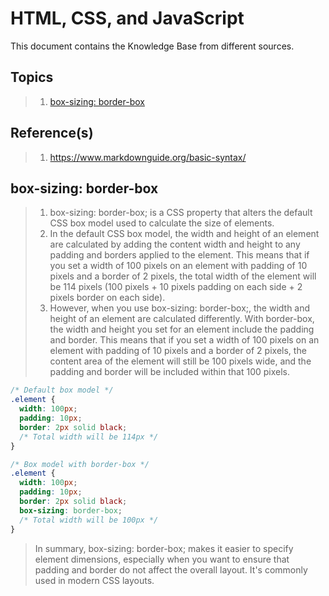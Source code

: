 # HTML, CSS, and JavaScript

This document contains the Knowledge Base from different sources.

## Topics

> 1. [box-sizing: border-box](#box-sizing-border-box)

## Reference(s)

> 1. <https://www.markdownguide.org/basic-syntax/>

## box-sizing: border-box

> 1. box-sizing: border-box; is a CSS property that alters the default CSS box model used to calculate the size of elements.
> 1. In the default CSS box model, the width and height of an element are calculated by adding the content width and height to any padding and borders applied to the element. This means that if you set a width of 100 pixels on an element with padding of 10 pixels and a border of 2 pixels, the total width of the element will be 114 pixels (100 pixels + 10 pixels padding on each side + 2 pixels border on each side).
> 1. However, when you use box-sizing: border-box;, the width and height of an element are calculated differently. With border-box, the width and height you set for an element include the padding and border. This means that if you set a width of 100 pixels on an element with padding of 10 pixels and a border of 2 pixels, the content area of the element will still be 100 pixels wide, and the padding and border will be included within that 100 pixels.

```css
/* Default box model */
.element {
  width: 100px;
  padding: 10px;
  border: 2px solid black;
  /* Total width will be 114px */
}

/* Box model with border-box */
.element {
  width: 100px;
  padding: 10px;
  border: 2px solid black;
  box-sizing: border-box;
  /* Total width will be 100px */
}
```

> In summary, box-sizing: border-box; makes it easier to specify element dimensions, especially when you want to ensure that padding and border do not affect the overall layout. It's commonly used in modern CSS layouts.
